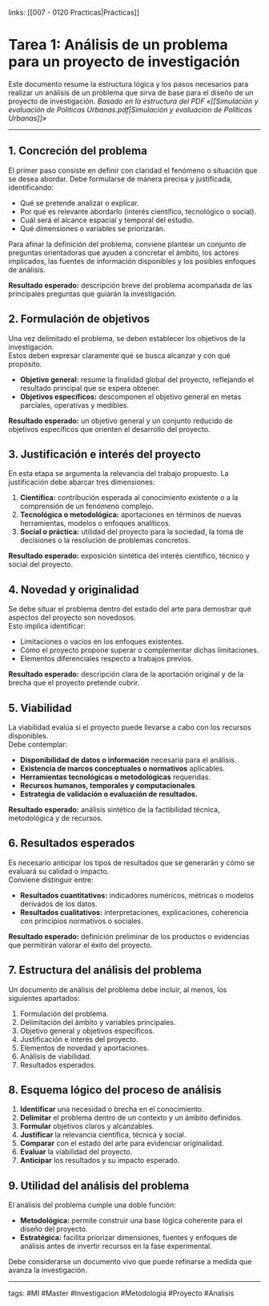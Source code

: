 links: [[007 - 0120 Practicas|Prácticas]]



# Tarea 1: Análisis de un problema para un proyecto de investigación
Este documento resume la estructura lógica y los pasos necesarios para realizar un análisis de un problema que sirva de base para el diseño de un proyecto de investigación.
*Basado en la estructura del PDF «[[Simulación y evaluación de Políticas Urbanas.pdf|Simulación y evaluación de Políticas Urbanas]]»* 

---
## 1. Concreción del problema
El primer paso consiste en definir con claridad el fenómeno o situación que se desea abordar. Debe formularse de manera precisa y justificada, identificando:

- Qué se pretende analizar o explicar.
- Por qué es relevante abordarlo (interés científico, tecnológico o social).
- Cuál será el alcance espacial y temporal del estudio.
- Qué dimensiones o variables se priorizarán.

Para afinar la definición del problema, conviene plantear un conjunto de preguntas orientadoras que ayuden a concretar el ámbito, los actores implicados, las fuentes de información disponibles y los posibles enfoques de análisis.

**Resultado esperado:** descripción breve del problema acompañada de las principales preguntas que guiarán la investigación.

## 2. Formulación de objetivos
Una vez delimitado el problema, se deben establecer los objetivos de la investigación.  
Estos deben expresar claramente qué se busca alcanzar y con qué propósito.

- **Objetivo general:** resume la finalidad global del proyecto, reflejando el resultado principal que se espera obtener.
- **Objetivos específicos:** descomponen el objetivo general en metas parciales, operativas y medibles.

**Resultado esperado:** un objetivo general y un conjunto reducido de objetivos específicos que orienten el desarrollo del proyecto.

## 3. Justificación e interés del proyecto
En esta etapa se argumenta la relevancia del trabajo propuesto. La justificación debe abarcar tres dimensiones:

1. **Científica:** contribución esperada al conocimiento existente o a la comprensión de un fenómeno complejo.  
2. **Tecnológica o metodológica:** aportaciones en términos de nuevas herramientas, modelos o enfoques analíticos.  
3. **Social o práctica:** utilidad del proyecto para la sociedad, la toma de decisiones o la resolución de problemas concretos.

**Resultado esperado:** exposición sintética del interés científico, técnico y social del proyecto.

## 4. Novedad y originalidad
Se debe situar el problema dentro del estado del arte para demostrar qué aspectos del proyecto son novedosos.  
Esto implica identificar:

- Limitaciones o vacíos en los enfoques existentes.  
- Cómo el proyecto propone superar o complementar dichas limitaciones.  
- Elementos diferenciales respecto a trabajos previos.

**Resultado esperado:** descripción clara de la aportación original y de la brecha que el proyecto pretende cubrir.

## 5. Viabilidad
La viabilidad evalúa si el proyecto puede llevarse a cabo con los recursos disponibles.  
Debe contemplar:

- **Disponibilidad de datos o información** necesaria para el análisis.  
- **Existencia de marcos conceptuales o normativos** aplicables.  
- **Herramientas tecnológicas o metodológicas** requeridas.  
- **Recursos humanos, temporales y computacionales**.  
- **Estrategia de validación o evaluación de resultados.**

**Resultado esperado:** análisis sintético de la factibilidad técnica, metodológica y de recursos.

## 6. Resultados esperados
Es necesario anticipar los tipos de resultados que se generarán y cómo se evaluará su calidad o impacto.  
Conviene distinguir entre:

- **Resultados cuantitativos:** indicadores numéricos, métricas o modelos derivados de los datos.  
- **Resultados cualitativos:** interpretaciones, explicaciones, coherencia con principios normativos o sociales.

**Resultado esperado:** definición preliminar de los productos o evidencias que permitirán valorar el éxito del proyecto.

## 7. Estructura del análisis del problema
Un documento de análisis del problema debe incluir, al menos, los siguientes apartados:

1. Formulación del problema.  
2. Delimitación del ámbito y variables principales.  
3. Objetivo general y objetivos específicos.  
4. Justificación e interés del proyecto.  
5. Elementos de novedad y aportaciones.  
6. Análisis de viabilidad.  
7. Resultados esperados.

## 8. Esquema lógico del proceso de análisis
1. **Identificar** una necesidad o brecha en el conocimiento.  
2. **Delimitar** el problema dentro de un contexto y un ámbito definidos.  
3. **Formular** objetivos claros y alcanzables.  
4. **Justificar** la relevancia científica, técnica y social.  
5. **Comparar** con el estado del arte para evidenciar originalidad.  
6. **Evaluar** la viabilidad del proyecto.  
7. **Anticipar** los resultados y su impacto esperado.

## 9. Utilidad del análisis del problema
El análisis del problema cumple una doble función:

- **Metodológica:** permite construir una base lógica coherente para el diseño del proyecto.  
- **Estratégica:** facilita priorizar dimensiones, fuentes y enfoques de análisis antes de invertir recursos en la fase experimental.

Debe considerarse un documento vivo que puede refinarse a medida que avanza la investigación.

---
tags:
	#MI #Master #Investigacion #Metodologia #Proyecto #Analisis